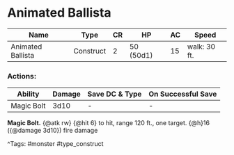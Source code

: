 # Animated Ballista

| Name | Type | CR | HP | AC | Speed |
|------|------|----|----|----|-------|
| Animated Ballista | Construct | 2 | 50 (50d1) | 15 | walk: 30 ft. |

### Actions:

| Ability | Damage | Save DC & Type | On Successful Save |
|---------|--------|----------------|--------------------|
| Magic Bolt | 3d10 | - | - |


**Magic Bolt.** {@atk rw} {@hit 6} to hit, range 120 ft., one target. {@h}16 ({@damage 3d10}) fire damage

^Tags: #monster #type_construct